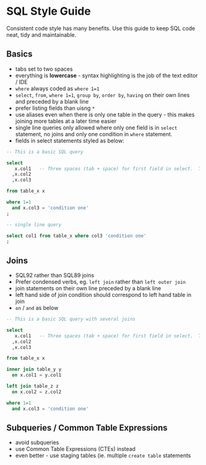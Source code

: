 # SQL Style Guide

Consistent code style has many benefits.  Use this guide to keep SQL code neat, tidy and maintainable.

## Basics

* tabs set to two spaces
* everything is **lowercase** - syntax highlighting is the job of the text editor / IDE
* `where` always coded as `where 1=1`
* `select`, `from`, `where 1=1`, `group by`, `order by`, `having` on their own lines and preceded by a blank line
* prefer listing fields than uisng `*`
* use aliases even when there is only one table in the query - this makes joining more tables at a later time easier
* single line queries only allowed where only one field is in `select` statement, no joins and only one condition in `where` statement.
* fields in select statements styled as below:

```sql
-- This is a basic SQL query

select
   x.col1   -- Three spaces (tab + space) for first field in select.  This allows alignment of fields.
  ,x.col2
  ,x.col3

from table_x x

where 1=1
  and x.col3 = 'condition one'
;

-- single line query

select col1 from table_x where col3 'condition one'
;
```

## Joins

* SQL92 rather than SQL89 joins
* Prefer condensed verbs, eg. `left join` rather than `left outer join`
* join statements on their own line preceded by a blank line
* left hand side of join condition should correspond to left hand table in join
* `on` / `and` as below

```sql
-- This is a basic SQL query with several joins

select
   x.col1   -- Three spaces (tab + space) for first field in select.  This allows alignment of fields.
  ,x.col2
  ,x.col3

from table_x x

inner join table_y y
  on x.col1 = y.col1

left join table_z z
  on x.col2 = z.col2

where 1=1
  and x.col3 = 'condition one'
```

## Subqueries / Common Table Expressions

* avoid subqueries
* use Common Table Expressions (CTEs) instead
* even better - use staging tables (ie. multiple `create table` statements
